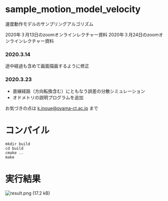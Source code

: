 # sample_motion_model_velocity
速度動作モデルのサンプリングアルゴリズム

2020年３月13日のzoomオンラインレクチャー資料
2020年３月24日のzoomオンラインレクチャー資料

### 2020.3.14
途中経過も含めて画面描画するように修正

### 2020.3.23
- 直線経路（方向転換含む）にともなう誤差の分散シミュレーション
- オドメトリの説明プログラムを追加

お気づきの点は k.inoue@oyama-ct.ac.jp まで

# コンパイル
```
mkdir build
cd build
cmake ..
make
```

# 実行結果
![result.png (17.2 kB)](https://img.esa.io/uploads/production/attachments/14617/2020/03/14/12742/84f7f256-a508-4859-80b8-c239631bc6e8.png)


